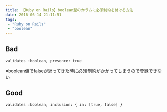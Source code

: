 ```yaml
---
title: 【Ruby on Rails】boolean型のカラムに必須制約を付ける方法
date: 2016-06-14 21:11:51
tags:
 - "Ruby on Rails"
 - "boolean"
---
```


## Bad

```
validates :boolean, presence: true
```
※boolean値でfalseが返ってきた時に必須制約がかかってしまうので登録できない

## Good

```
validates :boolean, inclusion: { in: [true, false] }
```
